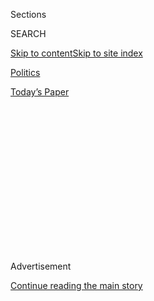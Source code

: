 <div id="app">

<div>

<div>

<div>

<div class="NYTAppHideMasthead css-1q2w90k e1suatyy0">

<div class="section css-ui9rw0 e1suatyy2">

<div class="css-eph4ug er09x8g0">

<div class="css-6n7j50">

</div>

<span class="css-1dv1kvn">Sections</span>

<div class="css-10488qs">

<span class="css-1dv1kvn">SEARCH</span>

</div>

[Skip to content](#site-content)[Skip to site index](#site-index)

</div>

<div id="masthead-section-label" class="css-1wr3we4 eaxe0e00">

[Politics](https://www.nytimes.com/section/politics)

</div>

<div class="css-10698na e1huz5gh0">

</div>

</div>

<div id="masthead-bar-one" class="section hasLinks css-15hmgas e1csuq9d3">

<div class="css-uqyvli e1csuq9d0">

</div>

<div class="css-1uqjmks e1csuq9d1">

</div>

<div class="css-9e9ivx">

[](https://myaccount.nytimes.com/auth/login?response_type=cookie&client_id=vi)

</div>

<div class="css-1bvtpon e1csuq9d2">

[Today’s Paper](https://www.nytimes.com/section/todayspaper)

</div>

</div>

</div>

</div>

<div data-aria-hidden="false">

<div id="site-content" role="main">

<div>

<div class="css-1aor85t" style="opacity:0.000000001;z-index:-1;visibility:hidden">

<div class="css-1hqnpie">

<div class="css-epjblv">

<span class="css-17xtcya">[Politics](/section/politics)</span><span class="css-x15j1o">|</span><span class="css-fwqvlz">Trump
Wants U.S. to Get Cut of Any TikTok Deal. No One Knows How That’d
Work.</span>

</div>

<div class="css-k008qs">

<div class="css-1iwv8en">

<span class="css-18z7m18"></span>

<div>

</div>

</div>

<span class="css-1n6z4y">https://nyti.ms/3a92ztu</span>

<div class="css-1705lsu">

<div class="css-4xjgmj">

<div class="css-4skfbu" role="toolbar" data-aria-label="Social Media Share buttons, Save button, and Comments Panel with current comment count" data-testid="share-tools">

  - 
  - 
  - 
  - 
    
    <div class="css-6n7j50">
    
    </div>

  - 

</div>

</div>

</div>

</div>

</div>

</div>

<div id="NYT_TOP_BANNER_REGION" class="css-13pd83m">

</div>

<div id="top-wrapper" class="css-1sy8kpn">

<div id="top-slug" class="css-l9onyx">

Advertisement

</div>

[Continue reading the main story](#after-top)

<div class="ad top-wrapper" style="text-align:center;height:100%;display:block;min-height:250px">

<div id="top" class="place-ad" data-position="top" data-size-key="top">

</div>

</div>

<div id="after-top">

</div>

</div>

<div>

<div id="sponsor-wrapper" class="css-1hyfx7x">

<div id="sponsor-slug" class="css-19vbshk">

Supported by

</div>

[Continue reading the main story](#after-sponsor)

<div id="sponsor" class="ad sponsor-wrapper" style="text-align:center;height:100%;display:block">

</div>

<div id="after-sponsor">

</div>

</div>

<div class="css-186x18t">

White House MEmo

</div>

<div class="css-1vkm6nb ehdk2mb0">

# Trump Wants U.S. to Get Cut of Any TikTok Deal. No One Knows How That’d Work.

</div>

The president has repeatedly called for a big payment to the Treasury
Department if a Chinese company sells the app to Microsoft, but there is
no provision in the law for that.

<div class="css-79elbk" data-testid="photoviewer-wrapper">

<div class="css-z3e15g" data-testid="photoviewer-wrapper-hidden">

</div>

<div class="css-1a48zt4 ehw59r15" data-testid="photoviewer-children">

![<span class="css-16f3y1r e13ogyst0" data-aria-hidden="true">President
Trump said the United States Treasury should get a “very big proportion”
of the sale price if Microsoft buys
TikTok.</span><span class="css-cnj6d5 e1z0qqy90" itemprop="copyrightHolder"><span class="css-1ly73wi e1tej78p0">Credit...</span><span><span>Anna
Moneymaker for The New York
Times</span></span></span>](https://static01.nyt.com/images/2020/08/08/us/politics/08dc-trump-deal01/merlin_175385274_5c253a96-ea25-4174-8386-27b256225651-articleLarge.jpg?quality=75&auto=webp&disable=upscale)

</div>

</div>

<div class="css-18e8msd">

<div class="css-otjvjh epjyd6m0">

<div class="css-nmf14i ey68jwv0" data-aria-hidden="true">

[![Michael D.
Shear](https://static01.nyt.com/images/2018/06/13/multimedia/author-michael-d-shear/author-michael-d-shear-thumbLarge-v2.png
"Michael D. Shear")](https://www.nytimes.com/by/michael-d-shear)[![Alan
Rappeport](https://static01.nyt.com/images/2018/06/12/multimedia/author-alan-rappeport/author-alan-rappeport-thumbLarge-v2.png
"Alan Rappeport")](https://www.nytimes.com/by/alan-rappeport)[![Ana
Swanson](https://static01.nyt.com/images/2018/12/10/multimedia/author-ana-swanson/author-ana-swanson-thumbLarge.png
"Ana Swanson")](https://www.nytimes.com/by/ana-swanson)

</div>

<div class="css-1baulvz">

By [<span class="css-1baulvz" itemprop="name">Michael D.
Shear</span>](https://www.nytimes.com/by/michael-d-shear),
[<span class="css-1baulvz" itemprop="name">Alan
Rappeport</span>](https://www.nytimes.com/by/alan-rappeport) and
[<span class="css-1baulvz last-byline" itemprop="name">Ana
Swanson</span>](https://www.nytimes.com/by/ana-swanson)

</div>

</div>

  - 
    
    <div class="css-ld3wwf e16638kd2">
    
    Aug. 8, 2020Updated <span class="css-epvm6">9:52 a.m. ET</span>
    
    </div>

  - 
    
    <div class="css-4xjgmj">
    
    <div class="css-pvvomx" role="toolbar" data-aria-label="Social Media Share buttons, Save button, and Comments Panel with current comment count" data-testid="share-tools">
    
      - 
      - 
      - 
      - 
        
        <div class="css-6n7j50">
        
        </div>
    
      - 
    
    </div>
    
    </div>

</div>

</div>

<div class="section meteredContent css-1r7ky0e" name="articleBody" itemprop="articleBody">

<div class="css-1fanzo5 StoryBodyCompanionColumn">

<div class="css-53u6y8">

WASHINGTON — If he were still running casinos in rough-and-tumble
Atlantic City, N.J., President Trump’s demand about Microsoft’s possible
purchase of TikTok might be translated this way: I want a piece of the
action.

In exchange for [blessing Microsoft’s
acquisition](https://www.nytimes.com/2020/08/03/technology/trump-tiktok-microsoft.html)
of the Chinese-owned social media platform, Mr. Trump has said the
United States Treasury should receive a “very big proportion” of the
sale price. If he follows through, it would signal an effort to carve
out an entirely new role for the federal government in exerting its
powers to approve or thwart business deals with national security
considerations.

In essence, the president is promising to orchestrate the kind of
pay-to-play bounty that the United States prohibits companies from
making to governments of other countries under the Foreign Corrupt
Practices Act.

And he is playing a role that is common among the autocratic leaders on
whom he has often heaped praise: using the sheer power of his office to
influence the private marketplace without clear legal or regulatory
authority.

</div>

</div>

<div class="css-1fanzo5 StoryBodyCompanionColumn">

<div class="css-53u6y8">

“It’s protection money. It’s not what the government of the United
States should do,” said Avery Gardiner, the general counsel for the
Center for Democracy & Technology, a nonprofit advocacy organization
focused on digital rights, privacy and an open internet.

“It’s scary to think that it might apply in some parts of business and
not in others,” she added. “It becomes a special tax if your business is
involved in social media. but you can only do the deal if you pay the
protection money. That’s even worse.”

Numerous legal experts said they knew of no provision in United States
law that would allow the president, or anyone else in the government, to
force two private companies to make a substantial payment to consummate
a merger or an acquisition.

And even the president’s own top economic adviser played down the idea,
conceding that it was not well thought out.

“I don’t know if that’s a key stipulation,” Larry Kudlow, the director
of the National Economic Council, told reporters this week. “It may be
that the president was thinking, because the Treasury has had to do so
much work on this, there are a lot of options here. I’m not sure it’s a
specific concept that will be followed through.”

</div>

</div>

<div class="css-1fanzo5 StoryBodyCompanionColumn">

<div class="css-53u6y8">

But for Mr. Trump — who has repeated his demand no fewer than four times
in the last 10 days — the instinct fits [a longstanding pattern of
behavior](https://www.nytimes.com/2020/08/03/business/economy/trump-tiktok-china-business.html)
that has always challenged his party’s usual free-market philosophy.

The president berates or inflates companies with his Twitter feed,
seeking to interfere in the free market. He wields his office like an
economic cudgel, threatening tariffs against friend and foe alike and
demanding that government contracts be renegotiated. And he frequently
muses aloud about a presidency in which he can run the world as he ran
his company — without the guardrails established by law, regulation,
customs or norms.

</div>

</div>

<div class="css-79elbk" data-testid="photoviewer-wrapper">

<div class="css-z3e15g" data-testid="photoviewer-wrapper-hidden">

</div>

<div class="css-1a48zt4 ehw59r15" data-testid="photoviewer-children">

![<span class="css-16f3y1r e13ogyst0" data-aria-hidden="true">Some of
the president’s advisers had objected to the potential sale of TikTok to
Microsoft in part because such a deal would end up funneling American
dollars to
China.</span><span class="css-cnj6d5 e1z0qqy90" itemprop="copyrightHolder"><span class="css-1ly73wi e1tej78p0">Credit...</span><span>Wu
Hong/EPA, via
Shutterstock</span></span>](https://static01.nyt.com/images/2020/08/08/us/politics/08dc-trump-deal02/merlin_175327311_9188ea4d-3bb1-4222-a029-14c2fdbd4315-articleLarge.jpg?quality=75&auto=webp&disable=upscale)

</div>

</div>

<div class="css-1fanzo5 StoryBodyCompanionColumn">

<div class="css-53u6y8">

“Very simple,” he explained to reporters this week about his approach to
a TikTok deal. “I mean we have all the cards because, without us, you
can’t come into the United States. It’s like if you’re a landlord, and
you have a tenant. The tenant’s business needs a rent; it needs a lease.
And so what I said to them is, ‘Whatever the price is, a very big
proportion of that price would have to go to the Treasury of the United
States.’”

Mr. Trump added: “And they understood that. And actually, they agreed
with me. I mean, I think they agreed with me very much.”

A spokesman for Microsoft declined to comment. But in a statement
[issued last
Sunday](https://blogs.microsoft.com/blog/2020/08/02/microsoft-to-continue-discussions-on-potential-tiktok-purchase-in-the-united-states/),
the company offered a vague promise that it was committed to “providing
proper economic benefits to the United States, including the United
States Treasury.”

If Microsoft ends up buying TikTok, or a part of its business, the
combined company would be subject to existing laws that could increase
local and federal tax revenue. The company could promise to bring
additional jobs to the United States, which could increase economic
activity and generate revenue. And there are small filing fees
associated with the national security review that the two companies are
undergoing.

</div>

</div>

<div class="css-1fanzo5 StoryBodyCompanionColumn">

<div class="css-53u6y8">

Legal experts said there is also no law that explicitly prohibits
companies from voluntarily offering a gift to the government, as long as
it is not made under duress and the gift does not benefit any particular
individual government officials.

But they also warn that extracting a large cash payment as a condition
of a TikTok sale would undermine the integrity of a legal process that
operates with specific, objective standards. That could set a precedent
that deters similar deals in the future by injecting uncertainty into
the prospect of any big business deal.

That appears to be exactly what Mr. Trump wants.

The federal government has a role to play in a potential arrangement
between Microsoft and TikTok because of concerns that the Chinese-owned
video app could pose a national security threat by funneling personal
information about United States citizens to the Chinese government.

In an executive order issued late Thursday, Mr. Trump banned the app
from operating in the United States, but said the ban would take effect
in 45 days, apparently to give Microsoft time to explore a possible
purchase.

“This data collection threatens to allow the Chinese Communist Party
access to Americans’ personal and proprietary information — potentially
allowing China to track the locations of Federal employees and
contractors, build dossiers of personal information for blackmail, and
conduct corporate espionage,” Mr. Trump said in the order.

Those concerns have also prompted a review by a special government panel
that examines national security threats, the Committee on Foreign
Investment in the United States, also known as CFIUS.

In the past, the committee has required companies to take tangible steps
to reduce the risk that their products or services could threaten the
security of the United States. But experts in the process said that
there were no provisions in the law that would justify Mr. Trump
demanding a cash payment to mitigate security issues.

</div>

</div>

<div class="css-1fanzo5 StoryBodyCompanionColumn">

<div class="css-53u6y8">

The review process has no mechanism, they said, for “side payments,”
however labeled, as a condition of a sale to Microsoft. Several said the
mere proposal could deter foreign investment in the United States.

“It would be deleterious to the process,” said Aimen Mir, a former
deputy assistant secretary for investment security at the Treasury
Department. “One of the strengths of CFIUS, in the eyes of investors and
companies from allied nations that are sometimes the subject of CFIUS
orders or mitigation agreements, is clarity that CFIUS focuses on
national security and national security alone.”

It is unclear how Mr. Trump got the idea of a cash payment in the first
place.

Some of the president’s advisers had objected to the potential sale of
TikTok to an American company like Microsoft in part because such a deal
would end up funneling American dollars to China. Why should China get
paid for posing a security threat to the United States?

To Mr. Trump, ever the negotiator, there appeared to be a simple
solution to that problem: The United States would demand its cut, too.

”The president does use the power of the federal government against
individual companies in ways that are different than ever before,” Ms.
Gardiner said. “It’s very antidemocratic.”

</div>

</div>

<div>

</div>

</div>

<div>

</div>

<div>

</div>

<div>

</div>

<div>

<div id="bottom-wrapper" class="css-1ede5it">

<div id="bottom-slug" class="css-l9onyx">

Advertisement

</div>

[Continue reading the main story](#after-bottom)

<div id="bottom" class="ad bottom-wrapper" style="text-align:center;height:100%;display:block;min-height:90px">

</div>

<div id="after-bottom">

</div>

</div>

</div>

</div>

</div>

## Site Index

<div>

</div>

## Site Information Navigation

  - [© <span>2020</span> <span>The New York Times
    Company</span>](https://help.nytimes.com/hc/en-us/articles/115014792127-Copyright-notice)

<!-- end list -->

  - [NYTCo](https://www.nytco.com/)
  - [Contact
    Us](https://help.nytimes.com/hc/en-us/articles/115015385887-Contact-Us)
  - [Work with us](https://www.nytco.com/careers/)
  - [Advertise](https://nytmediakit.com/)
  - [T Brand Studio](http://www.tbrandstudio.com/)
  - [Your Ad
    Choices](https://www.nytimes.com/privacy/cookie-policy#how-do-i-manage-trackers)
  - [Privacy](https://www.nytimes.com/privacy)
  - [Terms of
    Service](https://help.nytimes.com/hc/en-us/articles/115014893428-Terms-of-service)
  - [Terms of
    Sale](https://help.nytimes.com/hc/en-us/articles/115014893968-Terms-of-sale)
  - [Site Map](https://spiderbites.nytimes.com)
  - [Help](https://help.nytimes.com/hc/en-us)
  - [Subscriptions](https://www.nytimes.com/subscription?campaignId=37WXW)

</div>

</div>

</div>

</div>

